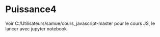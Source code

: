 # Puissance4
Voir C:/Utilisateurs/samue/cours_javascript-master pour le cours JS, le lancer avec jupyter notebook 